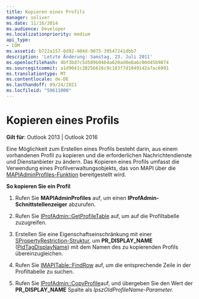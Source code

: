 ```yaml
---
title: Kopieren eines Profils
manager: soliver
ms.date: 11/16/2014
ms.audience: Developer
ms.localizationpriority: medium
api_type:
- COM
ms.assetid: b722a157-0d92-404d-9075-39547241dbb7
description: 'Letzte Änderung: Samstag, 23. Juli 2011'
ms.openlocfilehash: 4bf3bd7c5d509b0464a620ad0e8a6c00d45b9874
ms.sourcegitcommit: a1d9041c20256616c9c183f7d1049142a7ac6991
ms.translationtype: MT
ms.contentlocale: de-DE
ms.lasthandoff: 09/24/2021
ms.locfileid: "59611000"
---
```

# <a name="copying-a-profile"></a>Kopieren eines Profils

  
  
**Gilt für**: Outlook 2013 | Outlook 2016 
  
Eine Möglichkeit zum Erstellen eines Profils besteht darin, aus einem vorhandenen Profil zu kopieren und die erforderlichen Nachrichtendienste und Dienstanbieter zu ändern. Das Kopieren eines Profils umfasst die Verwendung eines Profilverwaltungsobjekts, das von MAPI über die [MAPIAdminProfiles-Funktion](mapiadminprofiles.md) bereitgestellt wird. 
  
 **So kopieren Sie ein Profil**
  
1. Rufen Sie **MAPIAdminProfiles** auf, um einen **IProfAdmin-Schnittstellenzeiger** abzurufen. 
    
2. Rufen Sie [IProfAdmin::GetProfileTable](iprofadmin-getprofiletable.md) auf, um auf die Profiltabelle zuzugreifen. 
    
3. Erstellen Sie eine Eigenschaftseinschränkung mit einer [SPropertyRestriction-Struktur,](spropertyrestriction.md) um **PR_DISPLAY_NAME** ([PidTagDisplayName](pidtagdisplayname-canonical-property.md)) mit dem Namen des zu kopierenden Profils übereinzugleichen. 
    
4. Rufen Sie [IMAPITable::FindRow](imapitable-findrow.md) auf, um die entsprechende Zeile in der Profiltabelle zu suchen. 
    
5. Rufen Sie [IProfAdmin::CopyProfile](iprofadmin-copyprofile.md)auf, und übergeben Sie den Wert der **PR_DISPLAY_NAME** Spalte als _lpszOldProfileName-Parameter._ 
    

